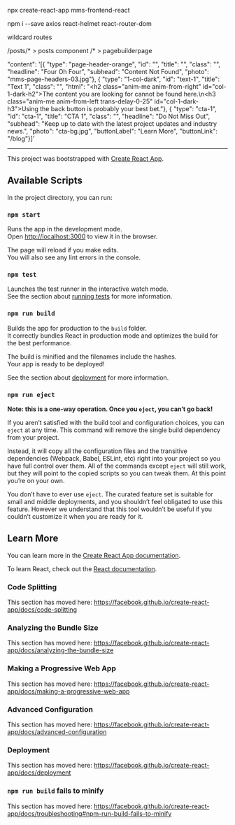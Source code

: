 




npx create-react-app mms-frontend-react

npm i --save axios react-helmet react-router-dom



wildcard routes

/posts/* > posts component
/* > pagebuilderpage










"content": '[{ "type": "page-header-orange", "id": "", "title": "", "class": "", "headline": "Four Oh Four", "subhead": "Content Not Found", "photo": "mms-page-headers-03.jpg"}, { "type": "1-col-dark", "id": "text-1", "title": "Text 1", "class": "", "html": "<h2 class=\"anim-me anim-from-right\" id=\"col-1-dark-h2\">The content you are looking for cannot be found here.</h2>\n<h3 class=\"anim-me anim-from-left trans-delay-0-25\" id=\"col-1-dark-h3\">Using the back button is probably your best bet.</h3>"}, { "type": "cta-1", "id": "cta-1", "title": "CTA 1", "class": "", "headline": "Do Not Miss Out", "subhead": "Keep up to date with the latest project updates and industry news.", "photo": "cta-bg.jpg", "buttonLabel": "Learn More", "buttonLink": "/blog"}]'


















-------------------------------

This project was bootstrapped with [Create React App](https://github.com/facebook/create-react-app).

## Available Scripts

In the project directory, you can run:

### `npm start`

Runs the app in the development mode.<br>
Open [http://localhost:3000](http://localhost:3000) to view it in the browser.

The page will reload if you make edits.<br>
You will also see any lint errors in the console.

### `npm test`

Launches the test runner in the interactive watch mode.<br>
See the section about [running tests](https://facebook.github.io/create-react-app/docs/running-tests) for more information.

### `npm run build`

Builds the app for production to the `build` folder.<br>
It correctly bundles React in production mode and optimizes the build for the best performance.

The build is minified and the filenames include the hashes.<br>
Your app is ready to be deployed!

See the section about [deployment](https://facebook.github.io/create-react-app/docs/deployment) for more information.

### `npm run eject`

**Note: this is a one-way operation. Once you `eject`, you can’t go back!**

If you aren’t satisfied with the build tool and configuration choices, you can `eject` at any time. This command will remove the single build dependency from your project.

Instead, it will copy all the configuration files and the transitive dependencies (Webpack, Babel, ESLint, etc) right into your project so you have full control over them. All of the commands except `eject` will still work, but they will point to the copied scripts so you can tweak them. At this point you’re on your own.

You don’t have to ever use `eject`. The curated feature set is suitable for small and middle deployments, and you shouldn’t feel obligated to use this feature. However we understand that this tool wouldn’t be useful if you couldn’t customize it when you are ready for it.

## Learn More

You can learn more in the [Create React App documentation](https://facebook.github.io/create-react-app/docs/getting-started).

To learn React, check out the [React documentation](https://reactjs.org/).

### Code Splitting

This section has moved here: https://facebook.github.io/create-react-app/docs/code-splitting

### Analyzing the Bundle Size

This section has moved here: https://facebook.github.io/create-react-app/docs/analyzing-the-bundle-size

### Making a Progressive Web App

This section has moved here: https://facebook.github.io/create-react-app/docs/making-a-progressive-web-app

### Advanced Configuration

This section has moved here: https://facebook.github.io/create-react-app/docs/advanced-configuration

### Deployment

This section has moved here: https://facebook.github.io/create-react-app/docs/deployment

### `npm run build` fails to minify

This section has moved here: https://facebook.github.io/create-react-app/docs/troubleshooting#npm-run-build-fails-to-minify
